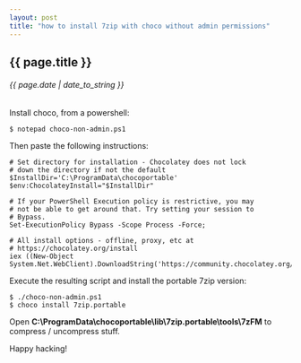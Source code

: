 ```yaml
---
layout: post
title: "how to install 7zip with choco without admin permissions"
---
```


## {{ page.title }}

###### {{ page.date | date_to_string }}

Install choco, from a powershell:

    $ notepad choco-non-admin.ps1
    
Then paste the following instructions:

    # Set directory for installation - Chocolatey does not lock
    # down the directory if not the default
    $InstallDir='C:\ProgramData\chocoportable'
    $env:ChocolateyInstall="$InstallDir"

    # If your PowerShell Execution policy is restrictive, you may
    # not be able to get around that. Try setting your session to
    # Bypass.
    Set-ExecutionPolicy Bypass -Scope Process -Force;

    # All install options - offline, proxy, etc at
    # https://chocolatey.org/install
    iex ((New-Object System.Net.WebClient).DownloadString('https://community.chocolatey.org/install.ps1'))
    
Execute the resulting script and install the portable 7zip version:

    $ ./choco-non-admin.ps1
    $ choco install 7zip.portable

Open **C:\ProgramData\chocoportable\lib\7zip.portable\tools\7zFM** to compress / uncompress stuff.

Happy hacking!
